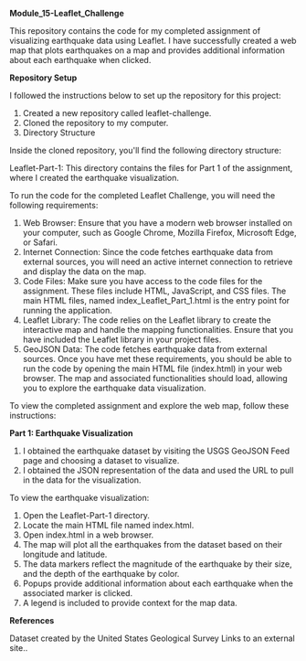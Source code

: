 **Module_15-Leaflet_Challenge**

This repository contains the code for my completed assignment of visualizing earthquake data using Leaflet. I have successfully created a web map that plots earthquakes on a map and provides additional information about each earthquake when clicked.

**Repository Setup**

I followed the instructions below to set up the repository for this project:

1. Created a new repository called leaflet-challenge.
2. Cloned the repository to my computer.
3. Directory Structure

Inside the cloned repository, you'll find the following directory structure:

Leaflet-Part-1: This directory contains the files for Part 1 of the assignment, where I created the earthquake visualization.

To run the code for the completed Leaflet Challenge, you will need the following requirements:

1. Web Browser: Ensure that you have a modern web browser installed on your computer, such as Google Chrome, Mozilla Firefox, Microsoft Edge, or Safari.
2. Internet Connection: Since the code fetches earthquake data from external sources, you will need an active internet connection to retrieve and display the data on the map.
3. Code Files: Make sure you have access to the code files for the assignment. These files include HTML, JavaScript, and CSS files. The main HTML files, named index_Leaflet_Part_1.html is the entry point for running the application.
4. Leaflet Library: The code relies on the Leaflet library to create the interactive map and handle the mapping functionalities. Ensure that you have included the Leaflet library in your project files.
5. GeoJSON Data: The code fetches earthquake data from external sources. Once you have met these requirements, you should be able to run the code by opening the main HTML file (index.html) in your web browser. The map and associated functionalities should load, allowing you to explore the earthquake data visualization.


To view the completed assignment and explore the web map, follow these instructions:

**Part 1: Earthquake Visualization**

1. I obtained the earthquake dataset by visiting the USGS GeoJSON Feed page and choosing a dataset to visualize.
2. I obtained the JSON representation of the data and used the URL to pull in the data for the visualization.
   
To view the earthquake visualization:

1. Open the Leaflet-Part-1 directory.
2. Locate the main HTML file named index.html.
3. Open index.html in a web browser.
4. The map will plot all the earthquakes from the dataset based on their longitude and latitude.
5. The data markers reflect the magnitude of the earthquake by their size, and the depth of the earthquake by color.
6. Popups provide additional information about each earthquake when the associated marker is clicked.
7. A legend is included to provide context for the map data.

**References**

Dataset created by the United States Geological Survey Links to an external site..
